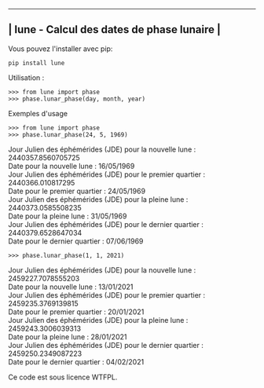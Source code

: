 ---------------------------------------------------
|    lune - Calcul des dates de phase lunaire    |
---------------------------------------------------

Vous pouvez l'installer avec pip:

    pip install lune

Utilisation :

    >>> from lune import phase
    >>> phase.lunar_phase(day, month, year)

Exemples d'usage

    >>> from lune import phase
    >>> phase.lunar_phase(24, 5, 1969)

Jour Julien des éphémérides (JDE) pour la nouvelle lune : 2440357.8560705725\
Date pour la nouvelle lune : 16/05/1969\
Jour Julien des éphémérides (JDE) pour le premier quartier : 2440366.010817295\
Date pour le premier quartier : 24/05/1969\
Jour Julien des éphémérides (JDE) pour la pleine lune : 2440373.0585508235\
Date pour la pleine lune : 31/05/1969\
Jour Julien des éphémérides (JDE) pour le dernier quartier : 2440379.6528647034\
Date pour le dernier quartier : 07/06/1969

    >>> phase.lunar_phase(1, 1, 2021)

Jour Julien des éphémérides (JDE) pour la nouvelle lune : 2459227.7078555203\
Date pour la nouvelle lune : 13/01/2021\
Jour Julien des éphémérides (JDE) pour le premier quartier : 2459235.3769139815\
Date pour le premier quartier : 20/01/2021\
Jour Julien des éphémérides (JDE) pour la pleine lune : 2459243.3006039313\
Date pour la pleine lune : 28/01/2021\
Jour Julien des éphémérides (JDE) pour le dernier quartier : 2459250.2349087223\
Date pour le dernier quartier : 04/02/2021

Ce code est sous licence WTFPL.

